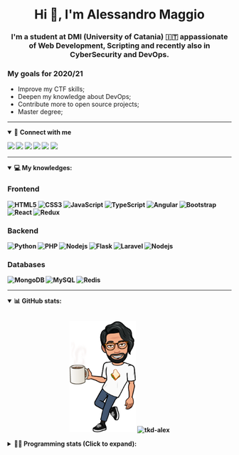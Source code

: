 <h1 align="center">Hi 👋, I'm Alessandro Maggio</h1>
<h3 align="center">I'm a student at DMI (University of Catania) 🇮🇹 appassionate of Web Development, Scripting and recently also in CyberSecurity and DevOps.</h3>

### My goals for 2020/21
- Improve my CTF skills;
- Deepen my knowledge about DevOps;
- Contribute more to open source projects;
- Master degree;

____

<details open>
<summary>🤝 <b>Connect with me<b></summary>

<p align = "center">

[<img src="https://img.shields.io/badge/twitter-1DA1F2.svg?&style=for-the-badge&logo=twitter&logoColor=white" />](https://twitter.com/TkdAxel)
[<img src ="https://img.shields.io/badge/portfolio-web-%23.svg?&style=for-the-badge&logo=&logoColor=white%22">](https://alessandromaggio.it/)
[<img src ="https://img.shields.io/badge/Telegram-1ca0f1.svg?&style=for-the-badge&logo=Telegram&logoColor=white%22&link=https://t.me/TkdAlex">](https://t.me/TkdAlex/)
[<img src="https://img.shields.io/badge/gmail-c14438.svg?&style=for-the-badge&logo=Gmail&logoColor=white&link=mailto:alex.tkd.alex@gmail.com"/>](mailto:alex.tkd.alex@gmail.com)
[<img src="https://img.shields.io/badge/linkedin-0077B5.svg?&style=for-the-badge&logo=linkedin&logoColor=white" />](https://www.linkedin.com/in/aalessandromaggio/)
[<img src = "https://img.shields.io/badge/instagram-E4405F.svg?&style=for-the-badge&logo=instagram&logoColor=white">](https://www.instagram.com/tkd_alex/)
<!--- [![Visits Badge](https://badges.pufler.dev/visits/tkd-alex/tkd-alex?style=for-the-badge&color=blue)](https://github.com/tkd-alex/tkd-alex) -->

</p>

</details>

---

<details open>
<summary>💻 <b>My knowledges</b>: </summary>

### Frontend
![HTML5](https://img.shields.io/badge/-HTML5-E34F26.svg?style=for-the-badge&logo=html5&logoColor=ffffff)
![CSS3](https://img.shields.io/badge/-CSS3-1572B6.svg?style=for-the-badge&logo=css3)
![JavaScript](https://img.shields.io/badge/-JavaScript-282C34?style=for-the-badge&logo=javascript)
![TypeScript](https://img.shields.io/badge/-TypeScript-007ACC?style=for-the-badge&logo=typescript)
![Angular](https://img.shields.io/badge/-Angular-DD0031?style=for-the-badge&logo=angular)
![Bootstrap](https://img.shields.io/badge/-Bootstrap-563D7C.svg?style=for-the-badge&logo=bootstrap)
![React](https://img.shields.io/badge/-React-282C34.svg?style=for-the-badge&logo=react&logoColor=ffffff)
![Redux](https://img.shields.io/badge/-Redux-764ABC.svg?style=for-the-badge&logo=redux)

### Backend
![Python](https://img.shields.io/badge/-Python-3776AB.svg?style=for-the-badge&logo=Python&logoColor=ffffff)
![PHP](https://img.shields.io/badge/-PHP-777BB4.svg?style=for-the-badge&logo=PHP&logoColor=ffffff)
![Nodejs](https://img.shields.io/badge/-Bash-4EAA25.svg?style=for-the-badge&logo=gnu-bash&logoColor=ffffff)
![Flask](https://img.shields.io/badge/-Flask-282C34.svg?style=for-the-badge&logo=flask)
![Laravel](https://img.shields.io/badge/-Laravel-FF2D20.svg?style=for-the-badge&logo=laravel&logoColor=ffffff)
![Nodejs](https://img.shields.io/badge/-Nodejs-339933.svg?style=for-the-badge&logo=Node.js&logoColor=ffffff)

### Databases
![MongoDB](https://img.shields.io/badge/-MongoDB-47A248?style=for-the-badge&logo=mongodb&logoColor=ffffff)
![MySQL](https://img.shields.io/badge/-MySQL-4479A1?style=for-the-badge&logo=mysql&logoColor=ffffff)
![Redis](https://img.shields.io/badge/-Redis-DC382D?style=for-the-badge&logo=Redis&logoColor=ffffff)

</details>

---

<details open>
 <summary>📊 <b>GitHub stats</b>: </summary>

<br>

<p align = "center">
    <img src="https://raw.githubusercontent.com/Tkd-Alex/tkd-alex/master/images/321517cd-ff68-41a7-b0d1-e765680568a7-8b6448d9-c944-4146-b633-adbdd25cb471-v1.png" height="250" />
    <img src="https://github-readme-stats.vercel.app/api?username=tkd-alex&show_icons=true&count_private=true&hide_border=true&line_height=25" alt="tkd-alex">
</p>

</design>

<details>
 <summary>👨‍💻 <b>Programming stats (Click to expand)</b>: </summary>
 
<!--START_SECTION:waka-->
**I'm an Early 🐤** 

```text
🌞 Morning    397 commits    █████░░░░░░░░░░░░░░░░░░░░   21.62% 
🌆 Daytime    741 commits    ██████████░░░░░░░░░░░░░░░   40.36% 
🌃 Evening    653 commits    █████████░░░░░░░░░░░░░░░░   35.57% 
🌙 Night      45 commits     ░░░░░░░░░░░░░░░░░░░░░░░░░   2.45%

```
📅 **I'm Most Productive on Wednesday** 

```text
Monday       314 commits    ████░░░░░░░░░░░░░░░░░░░░░   17.1% 
Tuesday      299 commits    ████░░░░░░░░░░░░░░░░░░░░░   16.29% 
Wednesday    337 commits    ████░░░░░░░░░░░░░░░░░░░░░   18.36% 
Thursday     314 commits    ████░░░░░░░░░░░░░░░░░░░░░   17.1% 
Friday       222 commits    ███░░░░░░░░░░░░░░░░░░░░░░   12.09% 
Saturday     177 commits    ██░░░░░░░░░░░░░░░░░░░░░░░   9.64% 
Sunday       173 commits    ██░░░░░░░░░░░░░░░░░░░░░░░   9.42%

```


📊 **This Week I Spent My Time On** 

```text
⌚︎ Time Zone: Europe/Rome

💬 Programming Languages: 
Python                   10 hrs              █████████████░░░░░░░░░░░░   52.78% 
JavaScript               2 hrs 42 mins       ███░░░░░░░░░░░░░░░░░░░░░░   14.33% 
YAML                     1 hr 35 mins        ██░░░░░░░░░░░░░░░░░░░░░░░   8.41% 
JSON                     1 hr 26 mins        ██░░░░░░░░░░░░░░░░░░░░░░░   7.57% 
Docker                   1 hr 6 mins         █░░░░░░░░░░░░░░░░░░░░░░░░   5.82%

🔥 Editors: 
VS Code                  17 hrs 12 mins      ██████████████████████░░░   90.81% 
Sublime Text             1 hr 44 mins        ██░░░░░░░░░░░░░░░░░░░░░░░   9.19%

🐱‍💻 Projects: 
GramAddict               12 hrs 41 mins      ████████████████░░░░░░░░░   66.97% 
WhatsApp-Web-Backup-Servi4 hrs 26 mins       █████░░░░░░░░░░░░░░░░░░░░   23.47% 
Unknown Project          1 hr 14 mins        █░░░░░░░░░░░░░░░░░░░░░░░░   6.56% 
tkdalex.github.io        30 mins             ░░░░░░░░░░░░░░░░░░░░░░░░░   2.71% 
WhatsDump-Docker-HTTP    2 mins              ░░░░░░░░░░░░░░░░░░░░░░░░░   0.24%

💻 Operating System: 
Linux                    18 hrs 57 mins      █████████████████████████   100.0%

```

**I Mostly Code in Python** 

```text
Python                   27 repos            ██████████░░░░░░░░░░░░░░░   39.71% 
JavaScript               11 repos            ████░░░░░░░░░░░░░░░░░░░░░   16.18% 
PHP                      5 repos             █░░░░░░░░░░░░░░░░░░░░░░░░   7.35% 
CSS                      5 repos             █░░░░░░░░░░░░░░░░░░░░░░░░   7.35% 
HTML                     5 repos             █░░░░░░░░░░░░░░░░░░░░░░░░   7.35%

```



<!--END_SECTION:waka-->

</details>
